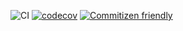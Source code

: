 ![CI](https://github.com/cervantes007/wind-waker/workflows/CI/badge.svg)
[![codecov](https://codecov.io/gh/cervantes007/wind-waker/branch/master/graph/badge.svg)](https://codecov.io/gh/cervantes007/wind-waker)
[![Commitizen friendly](https://img.shields.io/badge/commitizen-friendly-brightgreen.svg)](http://commitizen.github.io/cz-cli/)


